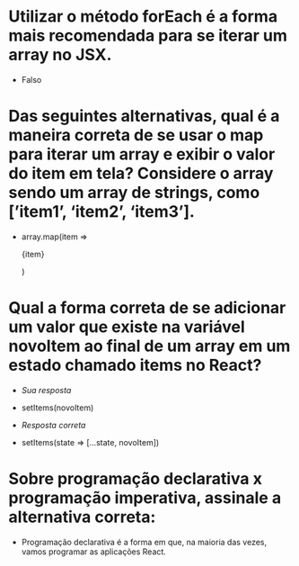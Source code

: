 # Utilizar o método forEach é a forma mais recomendada para se iterar um array no JSX.

- Falso

# Das seguintes alternativas, qual é a maneira correta de se usar o map para iterar um array e exibir o valor do item em tela? Considere o array sendo um array de strings, como [’item1’, ‘item2’, ‘item3’].

- array.map(item => <p>{item}</p>)

# Qual a forma correta de se adicionar um valor que existe na variável novoItem ao final de um array em um estado chamado items no React?

- *Sua resposta*
- setItems(novoItem)

- *Resposta correta*
- setItems(state ⇒ […state, novoItem])

# Sobre programação declarativa x programação imperativa, assinale a alternativa correta:

- Programação declarativa é a forma em que, na maioria das vezes, vamos programar as aplicações React.